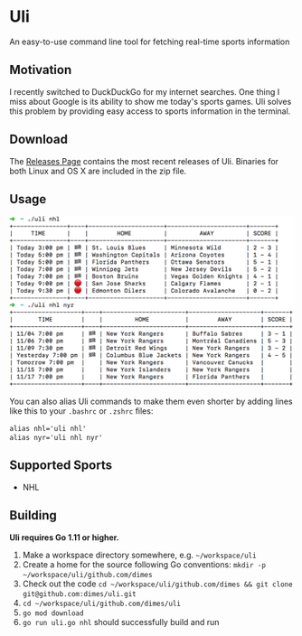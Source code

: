 # Uli

An easy-to-use command line tool for fetching real-time sports information 

## Motivation

I recently switched to DuckDuckGo for my internet searches. One thing I miss about Google is its ability to show me today's sports games. Uli solves this problem by providing easy access to sports information in the terminal.

## Download

The [Releases Page](https://github.com/dimes/uli/releases) contains the most recent releases of Uli. Binaries for both Linux and OS X are included in the zip file.

## Usage

![Usage](docs/img/nhl-screenshot.png)

You can also alias Uli commands to make them even shorter by adding lines like this to your `.bashrc` or `.zshrc` files:

    alias nhl='uli nhl'
    alias nyr='uli nhl nyr'

## Supported Sports

* NHL

## Building

**Uli requires Go 1.11 or higher.**

1. Make a workspace directory somewhere, e.g. `~/workspace/uli`
2. Create a home for the source following Go conventions: `mkdir -p ~/workspace/uli/github.com/dimes`
3. Check out the code `cd ~/workspace/uli/github.com/dimes && git clone git@github.com:dimes/uli.git`
4. `cd ~/workspace/uli/github.com/dimes/uli`
5. `go mod download`
6. `go run uli.go nhl` should successfully build and run
